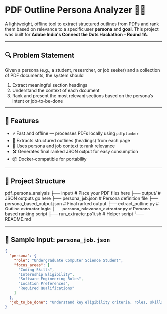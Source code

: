 # PDF Outline Persona Analyzer 🧠📄

A lightweight, offline tool to extract structured outlines from PDFs and rank them based on relevance to a specific user **persona** and **goal**. This project was built for **Adobe India's Connect the Dots Hackathon – Round 1A**.

---

## 🔍 Problem Statement

Given a persona (e.g., a student, researcher, or job seeker) and a collection of PDF documents, the system should:
1. Extract meaningful section headings
2. Understand the context of each document
3. Rank and present the most relevant sections based on the persona’s intent or job-to-be-done

---

## 🧠 Features

- ⚡ Fast and offline — processes PDFs locally using `pdfplumber`
- 🧾 Extracts structured outlines (headings) from each page
- 🎯 Uses persona and job context to rank relevance
- 🛠 Generates final ranked JSON output for easy consumption
- 📦 Docker-compatible for portability

---

## 📁 Project Structure

pdf_persona_analysis
├── input/ # Place your PDF files here
├── output/ # JSON outputs go here
├── persona_job.json # Persona definition file
├── persona_based_output.json # Final ranked output
├── extract_outline.py # Outline extractor logic
├── persona_relevance_extractor.py # Persona-based ranking script
├── run_extractor.ps1/.sh # Helper script
└── README.md


---

## 🧩 Sample Input: `persona_job.json`

```json
{
  "persona": {
    "role": "Undergraduate Computer Science Student",
    "focus_areas": [
      "Coding Skills",
      "Internship Eligibility",
      "Software Engineering Roles",
      "Location Preferences",
      "Required Qualifications"
    ]
  },
  "job_to_be_done": "Understand key eligibility criteria, roles, skills required, and opportunities provided in JPMorgan's 2026 SEP Program"
}
```

